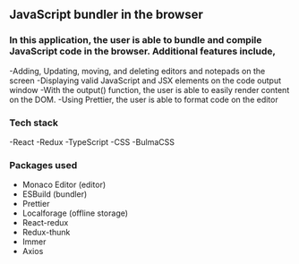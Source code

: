 ## JavaScript bundler in the browser

### In this application, the user is able to bundle and compile JavaScript code in the browser. Additional features include,

-Adding, Updating, moving, and deleting editors and notepads on the screen
-Displaying valid JavaScript and JSX elements on the code output window
-With the output() function, the user is able to easily render content on the DOM.
-Using Prettier, the user is able to format code on the editor

### Tech stack
-React
-Redux
-TypeScript
-CSS
-BulmaCSS

### Packages used
- Monaco Editor (editor)
- ESBuild (bundler)
- Prettier
- Localforage (offline storage)
- React-redux
- Redux-thunk
- Immer
- Axios
